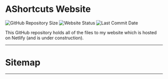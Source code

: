 # AShortcuts Website
<img src="https://img.shields.io/github/repo-size/AShortcuts/AShortcuts-Site?labelColor=pink?label=Website%20Code" alt="GitHub Repository Size">

<img src="https://img.shields.io/website?down_color=red&down_message=Offline&label=Site%20Status&up_message=Online&url=https%3A%2F%2Fashortcutst.netlify.app%2F" alt="Website Status">

<img src="https://img.shields.io/github/last-commit/AShortcuts/AShortcuts-Site?color=purple&label=Last%20Commit" alt="Last Commit Date">

This GitHub repository holds all of the files to my website which is hosted on Netlify (and is under construction).
***
# Sitemap
______________
